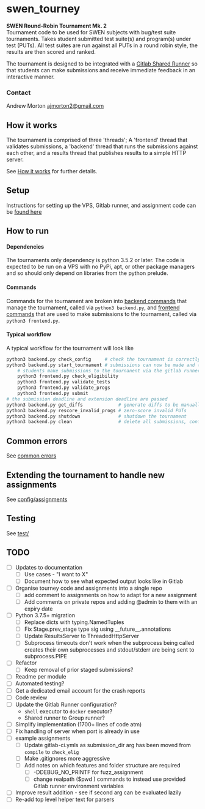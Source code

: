 # swen_tourney

**SWEN Round-Robin Tournament Mk. 2**  
Tournament code to be used for SWEN subjects with bug/test suite tournaments.
Takes student submitted test suite(s) and program(s) under test (PUTs). All test suites are run against all PUTs in a round robin style, the results are then scored and ranked.

The tournament is designed to be integrated with a [Gitlab Shared Runner](https://docs.gitlab.com/ee/ci/runners/) so that students can make submissions and receive immediate feedback in an interactive manner.

### Contact
Andrew Morton ajmorton2@gmail.com

## How it works
The tournament is comprised of three 'threads'; A 'frontend' thread that validates submissions, a 'backend' thread that runs the submissions against each other, and a results thread that publishes results to a simple HTTP server.

See [How it works](docs/how_it_works.md) for further details.

## Setup
Instructions for setting up the VPS, Gitlab runner, and assignment code can be [found here](docs/setup_instructions.md)

## How to run
#### Dependencies
The tournaments only dependency is python 3.5.2 or later. The code is expected to be run on a VPS with no PyPi, apt, or other package managers and so should only depend on libraries from the python prelude.

#### Commands
Commands for the tournament are broken into [backend commands](docs/backend_commands.md) that manage the tournament, called via `python3 backend.py`, and [frontend commands](docs/frontend_commands.md) that are used to make submissions to the tournament, called via `python3 frontend.py`.

#### Typical workflow
A typical workflow for the tournament will look like

```sh
python3 backend.py check_config     # check the tournament is correctly configured
python3 backend.py start_tournament # submissions can now be made and tournament results can be seen on the 8080 port
	# students make submissions to the tournanent via the gitlab runner
	python3 frontend.py check_eligibility
	python3 frontend.py validate_tests
	python3 frontend.py validate_progs
	python3 frontend.py submit
# the submission deadline and extension deadline are passed
python3 backend.py get_diffs             # generate diffs to be manually assessed
python3 backend.py rescore_invalid_progs # zero-score invalid PUTs
python3 backend.py shutdown              # shutdown the tournament
python3 backend.py clean                 # delete all submissions, config and traces
```

## Common errors
See [common errors](docs/common_errors.md)

## Extending the tournament to handle new assignments
See [config/assignments](tournament/config/assignments/README.md)

## Testing
See [test/](test/README.md)

## TODO
- [ ] Updates to documentation
    - [ ] Use cases - "I want to X"
    - [ ] Document how to see what expected output looks like in Gitlab
- [ ] Organise tourney code and assignments into a single repo
	- [ ] add comment to assignments on how to adapt for a new assignment
	- [ ] Add comments on private repos and adding @admin to them with an expiry date
- [ ] Python 3.7.5+ migration
	- [ ] Replace dicts with typing.NamedTuples
	- [ ] Fix Stage.prev_stage type sig using \_\_future__.annotations
    - [ ] Update ResultsServer to ThreadedHttpServer
    - [ ] Subprocess timeouts don't work when the subprocess being called creates their own subprocesses and stdout/stderr are being sent to subprocess.PIPE
- [ ] Refactor
	- [ ] Keep removal of prior staged submissions?
- [ ] Readme per module
- [ ] Automated testing?
- [ ] Get a dedicated email account for the crash reports
- [ ] Code review
- [ ] Update the Gitlab Runner configuration? 
	- `shell` executor to `docker` executor?
	- Shared runner to Group runner?
- [ ] Simplify implementation (1700+ lines of code atm)
- [ ] Fix handling of server when port is already in use
- [ ] example assignments
    - [ ] Update gitlab-ci.ymls as submission_dir arg has been moved from `compile` to `check_elig`
    - [ ] Make .gitignores more aggressive
    - [ ] Add notes on which features and folder structure are required
        - [ ] \-DDEBUG_NO_PRINTF for fuzz_assignment
        - [ ] change realpath ($pwd ) commands to instead use provided Gitlab runner environment variables
- [ ] Improve result addition - see if second arg can be evaluated lazily
- [ ] Re-add top level helper text for parsers